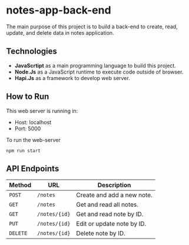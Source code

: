 # notes-app-back-end

The main purpose of this project is to build a back-end to create, read, update, and delete data in notes application.

<h2>Technologies</h2>

- **JavaScrtipt** as a main programming language to build this project.
- **Node.Js** as a JavaScript runtime to execute code outside of browser.
- **Hapi.Js** as a framework to develop web server.

<h2>How to Run</h2>

This web server is running in:
- Host: localhost
- Port: 5000

To run the web-server

```
npm run start
```

<h2>API Endpoints</h2>

| Method   | URL                                      | Description                              |
| -------- | ---------------------------------------- | ---------------------------------------- |
| `POST`   | `/notes`                                 | Create and add a new note.               |
| `GET`    | `/notes`                                 | Get and read all notes.                  |
| `GET`    | `/notes/{id}`                            | Get and read note by ID.                 |
| `PUT`    | `/notes/{id}`                            | Edit or update note by ID.               |
| `DELETE` | `/notes/{id}`                            | Delete note by ID.                       |
